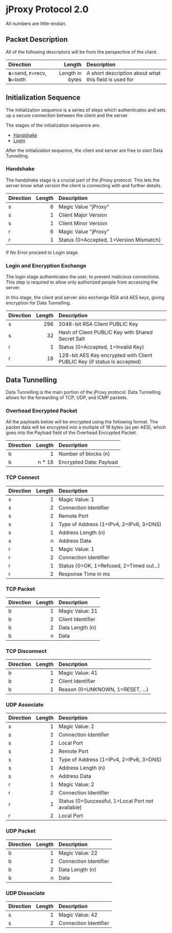 # jProxy Protocol 2.0

All numbers are little-endian.

## Packet Description

All of the following descriptors will be from the perspective of the client.

| Direction                          | Length          | Description                                           |
|:---------------------------------- | ---------------:|:----------------------------------------------------- |
| **s**=send, **r**=recv, **b**=both | Length in bytes | A short description about what this field is used for |


## Initialization Sequence

The initialization sequence is a series of steps which authenticates and sets up a secure connection between the client and the server.

The stages of the initialization sequence are:
* [Handshake](#handshake)
* [Login](#login-and-encryption-exchange)

After the initialization sequence, the client and server are free to start Data Tunnelling.

### Handshake

The handshake stage is a crucial part of the jProxy protocol. This lets the server know what version the client is connecting with and further details.

| Direction | Length | Description                                                                 |
|:--------- | ------:|:--------------------------------------------------------------------------- |
| s |      6 | Magic Value "jProxy"                                                                |
| s |      1 | Client Major Version                                                                |
| s |      1 | Client Minor Version                                                                |
| r |      6 | Magic Value "jProxy"                                                                |
| r |      1 | Status (0=Accepted, 1=Version Mismatch)                                             |

If *No Error* proceed to Login stage.

### Login and Encryption Exchange

The login stage authenticates the user, to prevent malicious connections.
This step is required to allow only authorized people from accessing the server.

In this stage, the client and server also exchange RSA and AES keys, giving encryption for Data Tunnelling.

| Direction | Length | Description                                                                 |
|:--------- | ------:|:--------------------------------------------------------------------------- |
| s |    296 | 2048-bit RSA Client PUBLIC Key                                                      |
| s |     32 | Hash of Client PUBLIC Key with Shared Secret Salt                                   |
| r |      1 | Status (0=Accepted, 1=Invalid Key)                                                  |
| r |     16 | 128-bit AES Key encrypted with Client PUBLIC Key (if status is accepted)            |


## Data Tunnelling

Data Tunnelling is the main portion of the jProxy protocol.
Data Tunnelling allows for the forwarding of TCP, UDP, and ICMP packets.

### Overhead Encrypted Packet

All the payloads below will be encrypted using the following format.
The packet data will be encrypted into a multiple of 16 bytes (as per AES),
which goes into the Payload field of the Overhead Encrypted Packet.

| Direction | Length | Description                                                                 |
|:--------- | ------:|:--------------------------------------------------------------------------- |
| b |      1 | Number of blocks (n)                                                                |
| b | n * 16 | Encrypted Data: Payload                                                             |


### TCP Connect

| Direction | Length | Description                                                                 |
|:--------- | ------:|:--------------------------------------------------------------------------- |
| s |      1 | Magic Value: 1                                                                      |
| s |      2 | Connection Identifier                                                               |
| s |      2 | Remote Port                                                                         |
| s |      1 | Type of Address (1=IPv4, 2=IPv6, 3=DNS)                                             |
| s |      1 | Address Length (n)                                                                  |
| s |      n | Address Data                                                                        |
| r |      1 | Magic Value: 1                                                                      |
| r |      2 | Connection Identifier                                                               |
| r |      1 | Status (0=OK, 1=Refused, 2=Timed out...)                                            |
| r |      2 | Response Time in ms                                                                 |

### TCP Packet

| Direction | Length | Description                                                                 |
|:--------- | ------:|:--------------------------------------------------------------------------- |
| b |      1 | Magic Value: 21                                                                     |
| b |      2 | Client Identifier                                                                   |
| b |      2 | Data Length (n)                                                                     |
| b |      n | Data                                                                                |

### TCP Disconnect

| Direction | Length | Description                                                                 |
|:--------- | ------:|:--------------------------------------------------------------------------- |
| b |      1 | Magic Value: 41                                                                     |
| b |      2 | Client Identifier                                                                   |
| b |      1 | Reason (0=UNKNOWN, 1=RESET, ...)                                                    |



### UDP Associate

| Direction | Length | Description                                                                 |
|:--------- | ------:|:--------------------------------------------------------------------------- |
| s |      1 | Magic Value: 2                                                                      |
| s |      2 | Connection Identifier                                                               |
| s |      2 | Local Port                                                                          |
| s |      2 | Remote Port                                                                         |
| s |      1 | Type of Address (1=IPv4, 2=IPv6, 3=DNS)                                             |
| s |      1 | Address Length (n)                                                                  |
| s |      n | Address Data                                                                        |
| r |      1 | Magic Value: 2                                                                      |
| r |      2 | Connection Identifier                                                               |
| r |      1 | Status (0=Successful, 1=Local Port not available)                                   |
| r |      2 | Local Port                                                                          |

### UDP Packet

| Direction | Length | Description                                                                 |
|:--------- | ------:|:--------------------------------------------------------------------------- |
| b |      1 | Magic Value: 22                                                                     |
| b |      2 | Connection Identifier                                                               |
| b |      2 | Data Length (n)                                                                     |
| b |      n | Data                                                                                |

### UDP Dissociate
| Direction | Length | Description                                                                 |
|:--------- | ------:|:--------------------------------------------------------------------------- |
| s |      1 | Magic Value: 42                                                                     |
| s |      2 | Connection Identifier                                                               |
